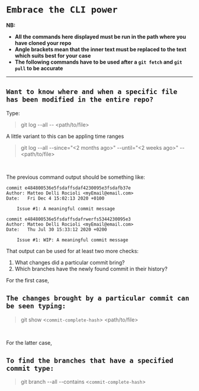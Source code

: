 # `Embrace the CLI power`

<b>NB: </b><br>
- <b>All the commands here displayed must be run in the path where you have cloned your repo</b><br>
- <b>Angle brackets mean that the inner text must be replaced to the text which suits best for your case</b><br>
- <b>The following commands have to be used after a `git fetch` and `git pull` to be accurate</b>
---

## `Want to know where and when a specific file has been modified in the entire repo?` <br>
Type:
> git log --all -- <path/to/file>

A little variant to this can be appling time ranges
> git log --all --since="<2 months ago>" --until="<2 weeks ago>" -- <path/to/file> 

<br>

The previous command output should be something like:

```shell
commit e484800536e5fsdaffsdaf4230095e3fsdafb37e
Author: Matteo Delli Rocioli <myEmail@email.com>
Date:   Fri Dec 4 15:02:13 2020 +0100

    Issue #1: A meaningful commit message

commit e484800536e5fsdaffsdafrwerfs5344230095e3
Author: Matteo Delli Rocioli <myEmail@email.com>
Date:   Thu Jul 30 15:33:12 2020 +0200

    Issue #1: WIP: A meaningful commit message
```
That output can be used for at least two more checks:

1. What changes did a particular commit bring?
2. Which branches have the newly found commit in their history?

For the first case,
## `The changes brought by a particular commit can be seen typing:`
> git show <`commit-complete-hash`> <path/to/file>

<br>

For the latter case, 
## `To find the branches that have a specified commit type:`
> git branch --all --contains <`commit-complete-hash`>
